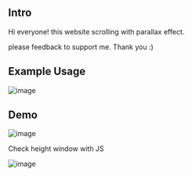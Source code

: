 <h2><b>Intro</b></h2>

Hi everyone! this website scrolling with parallax effect.

please feedback to support me. Thank you :)


<h2><b>Example Usage</b></h2>

![image](https://user-images.githubusercontent.com/76187141/134489581-af55e30e-76ce-42db-8cfd-1e7d152f82e6.png)
         
<h2><b>Demo</b></h2>

![image](https://user-images.githubusercontent.com/76187141/134488636-05c12d90-2339-498a-ac49-914fb92d19c0.png)


Check height window with JS

![image](https://user-images.githubusercontent.com/76187141/133928452-66952097-b1ea-4a76-a72c-3be79907343d.png)
